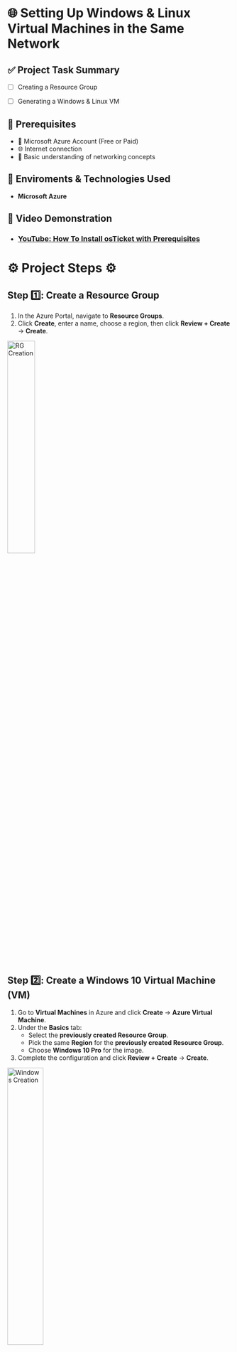 <h1> 🌐 Setting Up Windows & Linux Virtual Machines in the Same Network </h1>

## ✅ Project Task Summary

- [ ] Creating a Resource Group 
- [ ] Generating a Windows & Linux VM


## 📌 Prerequisites
- 🔐 Microsoft Azure Account (Free or Paid)
- 🌐 Internet connection
- 🧠 Basic understanding of networking concepts
  
## 🔗 Enviroments & Technologies Used 
-  **Microsoft Azure**

## 🎥 Video Demonstration

- ### [YouTube: How To Install osTicket with Prerequisites](https://www.youtube.com)

<h1> ⚙️ Project Steps ⚙️ </h1>


## Step 1️⃣: Create a Resource Group  
1. In the Azure Portal, navigate to **Resource Groups**.  
2. Click **Create**, enter a name, choose a region, then click **Review + Create** → **Create**.

<p>
<img src="https://imgur.com/DXPxCjA.png" height="35%" width="35%" alt="RG Creation">
</p>

<br>

## Step 2️⃣: Create a Windows 10 Virtual Machine (VM)  
1. Go to **Virtual Machines** in Azure and click **Create** → **Azure Virtual Machine**.  
2. Under the **Basics** tab:  
   - Select the **previously created Resource Group**.
   - Pick the same **Region** for the **previously created Resource Group**.
   - Choose **Windows 10 Pro** for the image.  
3. Complete the configuration and click **Review + Create** → **Create**.

<p>
<img src="https://imgur.com/HFnUwht.png" height="40%" width="40%" alt="Windows Creation">
</p>


## Step 3️⃣: Using Remote Desktop Protocol (RDP)

1. In Azure, open your **Windows VM** and copy its **Public IP Address**.
2. On your local machine, search for and open **Remote Desktop Connection**.
3. Paste the copied IP into the **Computer** field.
4. Enter the **Windows VM username**, click **Connect**, and log in.
   
<p>
<img src="https://imgur.com/JclDJbE.png" height="90%" width="90%" alt="RDP">
</p>


## Step 4️⃣: Installing OSTicket Prerequisites 

1. On the **Windows VM**, open **Edge**, download & extract the [OSTicket Installation Files](https://drive.google.com/file/d/118z3d-o9Oyom8FgGzbJe2iBiIVB3s1Th/view?usp=sharing) onto your desktop.
2. Windows search for **"Turn Windows Features On or Off"**. Open it & expand **Internet Information Services (IIS)** → World Wide Web Services → Application Development Features → check **CGI**, then click **OK**.
3. In the **OSTicket Installation Files**, run and install **PHPManagerForIIS** and **rewrite_amd64**.
4. In **File Explorer**, go to **This PC → C:** and create a new folder named **PHP**.
5. Extract **php-7.3.8-nts-Win32** into the newly created **PHP** folder.
6. Install **VC_redist.x86** from the **OSTicket Installation Files**.
7. Install **MySQL 5.5.62**:
   - Choose **Typical Setup** → Launch Configuration Wizard → Standard Configuration.
   - Set **Username: root** **Password: root** (for simplicity in this project).
8. Open **IIS Manager** as Administrator → In **PHP Manager**, click **Register new PHP version** → Browse to **C:\PHP\php-cgi.exe** and register it.
9. In **IIS**, right-click the VM's name under **Connections** → **Start & Stop** to apply all changes.
 

<p>
<img src="https://imgur.com/XOezo7q.png" height="90%" width="90%" alt="RDP">
</p>




## Step 5️⃣: OSTicket Installation
1. In the **OSTicket Installation Files**, extract the **OSTicket** zipped folder.
2. Open **File Explorer** → **This PC → (C:) → inetpub → wwwroot**.
3. Copy the **Upload** folder in the exetracted **OSTicket** zipped folder → Paste it into **wwwroot** → Rename it to **osTicket**.
4. In **IIS**, restart the server → Expand **Sites → Default Web Site → osTicket** → Click **osTicket** → On the right panel, click **Browse:80** to open it in the browser.
5. Enable required PHP Extensions in IIS:
   - Double-click **PHP Manager** → **Enable or Disable an Extension** → Right-click and enable:
     - **php_imap.dll**
     - **php_intl.dll**
     - **php_opcache.dll**
6. Rename the file at **C:\inetpub\wwwroot\osTicket\include\ost-sampleconfig.php** → **ost-config.php**.
7. Modify **ost-config.php** permissions:
   - Right-click → **Properties → Security → Advanced → Disable Inheritance → Remove all permissions → Add** → Select **Everyone → Grant Full Control → Apply**.
8. Refresh the **osTicket Web Installer** page → Fill in **System Settings** and **Admin User** information (note the credentials).
9. Install **HeidiSQL** from the **OSTicket Installation Files** (default setup).
10. In **HeidiSQL**:
    - Click **New** → Enter **Username: root** and **Password: root** → Click **Open**.
11. Right-click the unnamed connection → **Create New → Database** → Name it **osTicket**.
12. On the **osTicket Web Installer**, input:
    - **MySQL Database:** osTicket
    - **MySQL Username:** root
    - **MySQL Password:** root
13. Click **Install!** 🎉

<p>
<img src="https://imgur.com/XOezo7q.png" height="90%" width="90%" alt="RDP">
</p>
